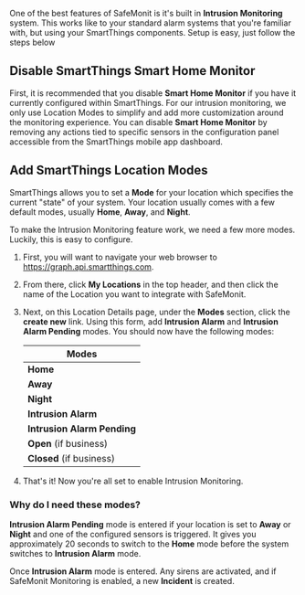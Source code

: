 
One of the best features of SafeMonit is it's built in __Intrusion Monitoring__ system. This works like to your standard alarm systems that you're familiar with, but using your SmartThings components. Setup is easy, just follow the steps below

## Disable SmartThings Smart Home Monitor

First, it is recommended that you disable __Smart Home Monitor__ if you have it currently configured within SmartThings. For our intrusion monitoring, we only use Location Modes to simplify and add more customization around the monitoring experience. You can disable __Smart Home Monitor__ by removing any actions tied to specific sensors in the configuration panel accessible from the SmartThings mobile app dashboard.

## Add SmartThings Location Modes

SmartThings allows you to set a __Mode__ for your location which specifies the current "state" of your system. Your location usually comes with a few default modes, usually __Home__, __Away__, and __Night__.

To make the Intrusion Monitoring feature work, we need a few more modes. Luckily, this is easy to configure.

1. First, you will want to navigate your web browser to <https://graph.api.smartthings.com>.

2. From there, click __My Locations__ in the top header, and then click the name of the Location you want to integrate with SafeMonit.

3. Next, on this Location Details page, under the __Modes__ section, click the __create new__ link. Using this form, add __Intrusion Alarm__ and __Intrusion Alarm Pending__ modes. You should now have the following modes:

    | Modes |
    |-------|
    | __Home__ |
    | __Away__ |
    | __Night__ |
    | __Intrusion Alarm__ |
    | __Intrusion Alarm Pending__ |
    | __Open__ (if business) |
    | __Closed__ (if business) |

4. That's it! Now you're all set to enable Intrusion Monitoring.

### Why do I need these modes?

**Intrusion Alarm Pending** mode is entered if your location is set to __Away__ or __Night__ and one of the configured sensors is triggered. It gives you approximately 20 seconds to switch to the __Home__ mode before the system switches to __Intrusion Alarm__ mode.

Once __Intrusion Alarm__ mode is entered. Any sirens are activated, and if SafeMonit Monitoring is enabled, a new __Incident__ is created.


